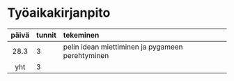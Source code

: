 # Työaikakirjanpito

| päivä | tunnit | tekeminen  |
| :----:|:-----| :-----|
| 28.3 | 3    | pelin idean miettiminen ja pygameen perehtyminen |
| yht   | 3   | | 
